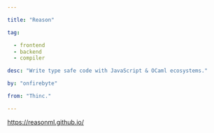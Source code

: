 ```yaml
---

title: "Reason" 

tag: 

  - frontend
  - backend
  - compiler 

desc: "Write type safe code with JavaScript & OCaml ecosystems." 

by: "onfirebyte" 

from: "Thinc." 

---
```




https://reasonml.github.io/ 

